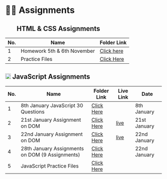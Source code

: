 # 👨‍💻 Assignments

## <img height="16px" src="https://www.w3.org/html/logo/badge/html5-badge-h-solo.png"><img height="16px" src="https://user-images.githubusercontent.com/110087385/210600757-c5cd4168-1913-4cb9-8c09-1d43f9a7565b.png"> HTML & CSS Assignments

| No. 	| **Name**                    	| **Folder Link**                                   	          |
|-----	|-----------------------------	|-------------------------------------------------------------    |
| 1   	| Homework 5th & 6th November 	| [Click here](./5th%20%26%206th%20Nov%20homework/) 	          |
| 2   	| Practice Files              	| [Click Here](../Other%20Practices/HTML%20%26%20CSS%20Practice/) |





## <img height="18px" src="https://user-images.githubusercontent.com/110087385/214230548-73bce776-1fc4-4373-bca2-29b1213e0062.jpg"> JavaScript Assignments

| No. 	| **Name**                            	| **Folder Link**                                                                            	| **Live Link**                             	| **Date**     	|
|-----	|-------------------------------------	|--------------------------------------------------------------------------------------------	|-------------------------------------------	|--------------	|
| 1   	| 8th January JavaScript 30 Questions 	| [Click Here](./JavaScript%20Assignments/8th%20Jan%20JavaScript%20Assignments/) 	|              | 8th January   |
| 2   	| 21st January Assignment on DOM      	| [Click Here](./DOM%20Assignments/21st%20January%20DOM%20Assignment/) 	| [live](https://createcircle.netlify.app/) 	                 | 21st January   |
| 3   	| 22nd January Assignment on DOM      	| [Click Here](./DOM%20Assignments/22nd%20January%20DOM%20Assignment/)  	| [live](https://changebackgroundcolor23.netlify.app/)           | 22nd January   |
| 4   	| 28th January Assignments on DOM (9 Assignments)      	| [Click Here](./DOM%20Assignments/28th%20January%20DOM%20Assignments/)  	|                | 22nd January   |
| 5   	| JavaScript Practice Files           	| [Click Here](../Other%20Practices/JavaScript%20Practice/)                                   	|                                           	|              	|